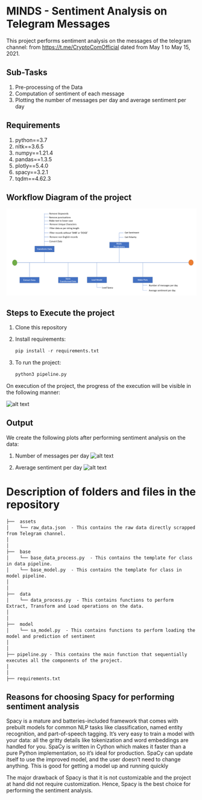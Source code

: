# MINDS - Sentiment Analysis on Telegram Messages
This project performs sentiment analysis on the messages of the telegram channel: from https://t.me/CryptoComOfficial dated from May 1 to May 15, 2021. 

## Sub-Tasks
1. Pre-processing of the Data
2. Computation of sentiment of each message
3. Plotting the number of messages per day and average sentiment per day

## Requirements
1. python==3.7
2. nltk==3.6.5
3. numpy==1.21.4
4. pandas==1.3.5
5. plotly==5.4.0
6. spacy==3.2.1
7. tqdm==4.62.3

## Workflow Diagram of the project
![alt text](assets/workflow_diagram.png)

## Steps to Execute the project
1. Clone this repository
2. Install requirements:

    ```python
    pip install -r requirements.txt
    ```
3. To run the project:

   ```python
   python3 pipeline.py
   ```

On execution of the project, the progress of the execution will be visible in the following manner:

![alt text](http://url/to/img.png)

## Output

We create the following plots after performing sentiment analysis on the data:

1. Number of messages per day
![alt text](http://url/to/img.png)

2. Average sentiment per day
![alt text](http://url/to/img.png)


# Description of folders and files in the repository
```
├──  assets
│    └── raw_data.json  - This contains the raw data directly scrapped from Telegram channel.
│
│
├──  base  
│    └── base_data_process.py  - This contains the template for class in data pipeline.
│    └── base_model.py  - This contains the template for class in model pipeline.
│ 
│
├──  data  
│    └── data_process.py  - This contains functions to perform Extract, Transform and Load operations on the data. 
│
│
├──  model
│    └── sa_model.py  - This contains functions to perform loading the model and prediction of sentiment 
│
│
├── pipeline.py - This contains the main function that sequentially executes all the components of the project.
│
│
├── requirements.txt 
```

## Reasons for choosing Spacy for performing sentiment analysis 
Spacy is a mature and batteries-included framework that comes with prebuilt models for common NLP tasks like classification, named entity recognition, and part-of-speech tagging. It’s very easy to train a model with your data: all the gritty details like tokenization and word embeddings are handled for you. SpaCy is written in Cython which makes it faster than a pure Python implementation, so it’s ideal for production. SpaCy can update itself to use the improved model, and the user doesn’t need to change anything. This is good for getting a model up and running quickly

The major drawback of Spacy is that it is not customizable and the project at hand did not require customization. Hence, Spacy is the best choice for performing the sentiment analysis.
